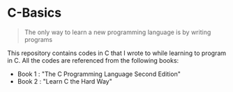 # C-Basics

>The only way to learn a new programming language is by writing programs

  This repository contains  codes in C that I wrote to while learning to program in C. All the codes are referenced from the following books:

  - Book 1 : "The C Programming Language  Second Edition"
  - Book 2 : "Learn C the Hard Way"

